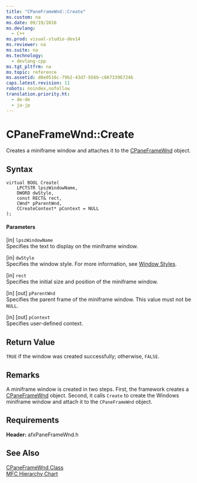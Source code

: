 ```yaml
---
title: "CPaneFrameWnd::Create"
ms.custom: na
ms.date: 09/19/2016
ms.devlang: 
  - C++
ms.prod: visual-studio-dev14
ms.reviewer: na
ms.suite: na
ms.technology: 
  - devlang-cpp
ms.tgt_pltfrm: na
ms.topic: reference
ms.assetid: d8e0516c-79b2-43d7-b56b-c6673396724b
caps.latest.revision: 11
robots: noindex,nofollow
translation.priority.ht: 
  - de-de
  - ja-jp
---
```

# CPaneFrameWnd::Create
Creates a miniframe window and attaches it to the [CPaneFrameWnd](../vs140/CPaneFrameWnd-Class.md) object.  
  
## Syntax  
  
```  
virtual BOOL Create(  
    LPCTSTR lpszWindowName,  
    DWORD dwStyle,  
    const RECT& rect,  
    CWnd* pParentWnd,  
    CCreateContext* pContext = NULL  
);  
```  
  
#### Parameters  
 [in] `lpszWindowName`  
 Specifies the text to display on the miniframe window.  
  
 [in] `dwStyle`  
 Specifies the window style. For more information, see [Window Styles](../vs140/Window-Styles.md).  
  
 [in] `rect`  
 Specifies the initial size and position of the miniframe window.  
  
 [in] [out] `pParentWnd`  
 Specifies the parent frame of the miniframe window. This value must not be `NULL`.  
  
 [in] [out] `pContext`  
 Specifies user-defined context.  
  
## Return Value  
 `TRUE` if the window was created successfully; otherwise, `FALSE`.  
  
## Remarks  
 A miniframe window is created in two steps. First, the framework creates a [CPaneFrameWnd](../vs140/CPaneFrameWnd-Class.md) object. Second, it calls `Create` to create the Windows miniframe window and attach it to the `CPaneFrameWnd` object.  
  
## Requirements  
 **Header:** afxPaneFrameWnd.h  
  
## See Also  
 [CPaneFrameWnd Class](../vs140/CPaneFrameWnd-Class.md)   
 [MFC Hierarchy Chart](../vs140/Hierarchy-Chart.md)